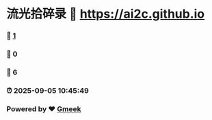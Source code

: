 # 流光拾碎录 :link: https://ai2c.github.io 
### :page_facing_up: [1](https://ai2c.github.io/tag.html) 
### :speech_balloon: 0 
### :hibiscus: 6 
### :alarm_clock: 2025-09-05 10:45:49 
### Powered by :heart: [Gmeek](https://github.com/Meekdai/Gmeek)
